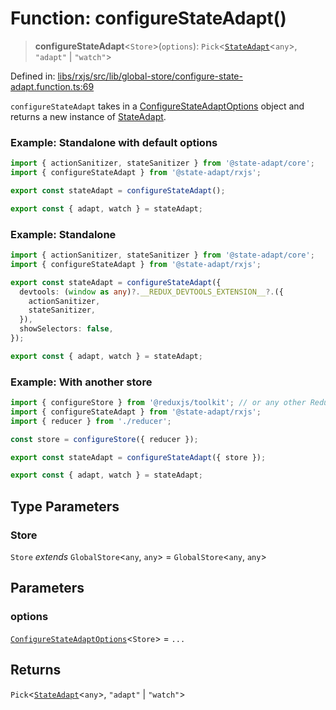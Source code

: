 # Function: configureStateAdapt()

> **configureStateAdapt**\<`Store`\>(`options`): `Pick`\<[`StateAdapt`](StateAdapt.md)\<`any`\>, `"adapt"` \| `"watch"`\>

Defined in: [libs/rxjs/src/lib/global-store/configure-state-adapt.function.ts:69](https://github.com/state-adapt/state-adapt/blob/4ff8540684d6d76a52452612f8fa44ffd7c6016a/libs/rxjs/src/lib/global-store/configure-state-adapt.function.ts#L69)

`configureStateAdapt` takes in a [ConfigureStateAdaptOptions](ConfigureStateAdaptOptions.md) object and returns a new instance of [StateAdapt](StateAdapt.md).

### Example: Standalone with default options

```ts
import { actionSanitizer, stateSanitizer } from '@state-adapt/core';
import { configureStateAdapt } from '@state-adapt/rxjs';

export const stateAdapt = configureStateAdapt();

export const { adapt, watch } = stateAdapt;
```

### Example: Standalone

```ts
import { actionSanitizer, stateSanitizer } from '@state-adapt/core';
import { configureStateAdapt } from '@state-adapt/rxjs';

export const stateAdapt = configureStateAdapt({
  devtools: (window as any)?.__REDUX_DEVTOOLS_EXTENSION__?.({
    actionSanitizer,
    stateSanitizer,
  }),
  showSelectors: false,
});

export const { adapt, watch } = stateAdapt;
```

### Example: With another store

```ts
import { configureStore } from '@reduxjs/toolkit'; // or any other Redux-like store
import { configureStateAdapt } from '@state-adapt/rxjs';
import { reducer } from './reducer';

const store = configureStore({ reducer });

export const stateAdapt = configureStateAdapt({ store });

export const { adapt, watch } = stateAdapt;
```

## Type Parameters

### Store

`Store` *extends* `GlobalStore`\<`any`, `any`\> = `GlobalStore`\<`any`, `any`\>

## Parameters

### options

[`ConfigureStateAdaptOptions`](ConfigureStateAdaptOptions.md)\<`Store`\> = `...`

## Returns

`Pick`\<[`StateAdapt`](StateAdapt.md)\<`any`\>, `"adapt"` \| `"watch"`\>
